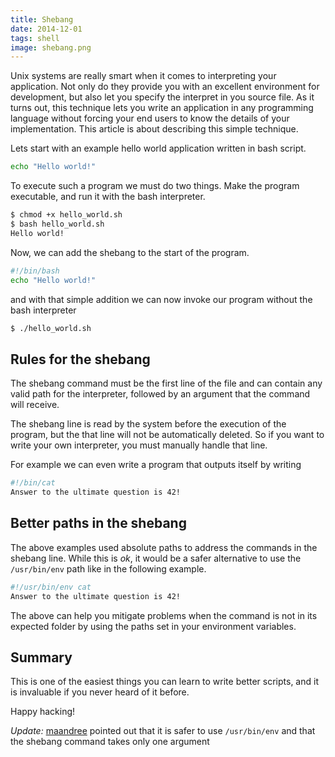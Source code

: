 ```yaml
---
title: Shebang
date: 2014-12-01
tags: shell
image: shebang.png
---
```


Unix systems are really smart when it comes to interpreting your application. Not only do  they provide you with an excellent environment for development, but also let you specify the interpret in you source file. As it turns out, this technique lets you write an application in any programming language without forcing your end users to know the details of your implementation. This article is about describing this simple technique.

Lets start with an example hello world application written in bash script.

``` bash
echo "Hello world!"
```

To execute such a program we must do two things. Make the program executable, and run it with the bash interpreter.

``` bash
$ chmod +x hello_world.sh
$ bash hello_world.sh
Hello world!
```

Now, we can add the shebang to the start of the program.

``` bash
#!/bin/bash
echo "Hello world!"
```

and with that simple addition we can now invoke our program without the bash interpreter

```bash
$ ./hello_world.sh
```

## Rules for the shebang

The shebang command must be the first line of the file and can contain any valid path for the interpreter, followed by an argument that the command will receive.

The shebang line is read by the system before the execution of the program, but the that line will not be automatically deleted. So if you want to write your own interpreter, you must manually handle that line.

For example we can even write a program that outputs itself by writing

``` sh
#!/bin/cat
Answer to the ultimate question is 42!
```

## Better paths in the shebang

The above examples used absolute paths to address the commands in the shebang line. While this is *ok*, it would be a safer alternative to use the `/usr/bin/env` path like in the following example.

``` sh
#!/usr/bin/env cat
Answer to the ultimate question is 42!
```

The above can help you mitigate problems when the command is not in its expected folder by using the paths set in your environment variables.

## Summary

This is one of the easiest things you can learn to write better scripts,  and it is invaluable if you never heard of it before.

Happy hacking!

*Update:* [maandree](https://github.com/maandree) pointed out that it is safer to use `/usr/bin/env` and that the shebang command takes only one argument
